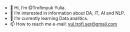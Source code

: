 - 👋 Hi, I’m @Trofimyuk Yulia.
- 👀 I’m interested in information about DA, IT, AI and NLP.
- 🌱 I’m currently learning  Data analitics.
- 📫 How to reach me e-mail: yul.trofi.ser@gmail.com
